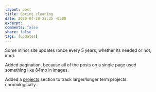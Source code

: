 ```yaml
---
layout: post
title: Spring cleaning
date: 2020-04-28 23:35 -0500
excerpt: 
comments: false
share: false
tags: [updates]
---
```


Some minor site updates (once every 5 years, whether its needed or not, imo).

Added pagination, because all of the posts on a single page used something like 84mb in images.

Added a [projects](/projects) section to track larger/longer term projects chronologically.